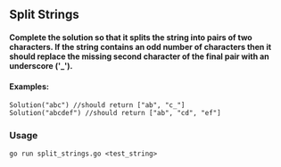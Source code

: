## Split Strings

#### Complete the solution so that it splits the string into pairs of two characters. If the string contains an odd number of characters then it should replace the missing second character of the final pair with an underscore ('_').

#### Examples:

	Solution("abc") //should return ["ab", "c_"]
	Solution("abcdef") //should return ["ab", "cd", "ef"]

### Usage

	go run split_strings.go <test_string>
